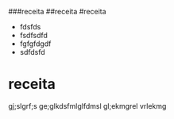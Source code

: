 ###receita
##receita
#receita

- fdsfds
- fsdfsdfd
- fgfgfdgdf
- sdfdsfd

# receita

 gj;slgrf;s ge;glkdsfmlglfdmsl gl;ekmgrel vrlekmg